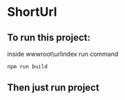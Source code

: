 # ShortUrl

## To run this project:
inside wwwroot\urlindex run command
```
npm run build
```
## Then just run project
